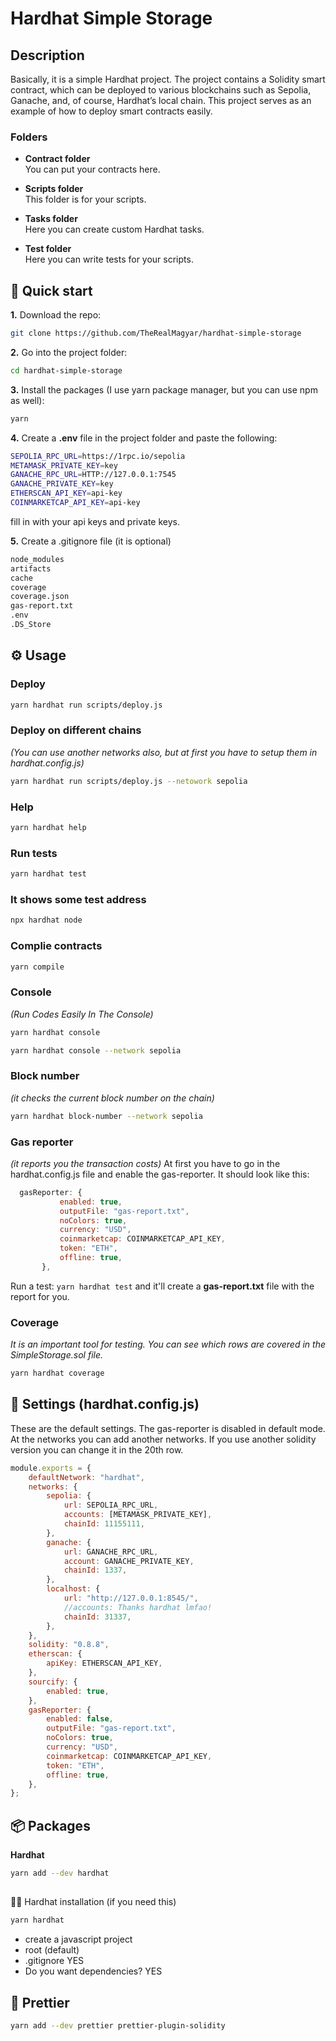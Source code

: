 # Hardhat Simple Storage

## Description

Basically, it is a simple Hardhat project. The project contains a Solidity smart contract, which can be deployed to various blockchains such as Sepolia, Ganache, and, of course, Hardhat’s local chain. This project serves as an example of how to deploy smart contracts easily.

### Folders

- **Contract folder**  
  You can put your contracts here.

- **Scripts folder**  
  This folder is for your scripts.

- **Tasks folder**  
  Here you can create custom Hardhat tasks.

- **Test folder**  
  Here you can write tests for your scripts.

## 👋 Quick start

**1.** Download the repo:  
```bash
git clone https://github.com/TheRealMagyar/hardhat-simple-storage
```

**2.** Go into the project folder:  
```bash
cd hardhat-simple-storage
```

**3.** Install the packages (I use yarn package manager, but you can use npm as well):  
```bash
yarn
```

**4.** Create a **.env** file in the project folder and paste the following:

```bash
SEPOLIA_RPC_URL=https://1rpc.io/sepolia
METAMASK_PRIVATE_KEY=key
GANACHE_RPC_URL=HTTP://127.0.0.1:7545
GANACHE_PRIVATE_KEY=key
ETHERSCAN_API_KEY=api-key
COINMARKETCAP_API_KEY=api-key
```

fill in with your api keys and private keys.

**5.** Create a .gitignore file (it is optional)

```bash
node_modules
artifacts
cache
coverage
coverage.json
gas-report.txt
.env
.DS_Store
```

## ⚙️ Usage
### **Deploy**
```bash
yarn hardhat run scripts/deploy.js
```

### **Deploy on different chains**
_(You can use another networks also, but at first you have to setup them in hardhat.config.js)_
```bash
yarn hardhat run scripts/deploy.js --netowork sepolia
```

### **Help**
```bash
yarn hardhat help
```

### **Run tests**
```bash
yarn hardhat test
```

### **It shows some test address**
```bash
npx hardhat node
```

### **Complie contracts**
```bash
yarn compile
```

### **Console**
_(Run Codes Easily In The Console)_
```bash
yarn hardhat console
```
```bash
yarn hardhat console --network sepolia
```

### **Block number**
_(it checks the current block number on the chain)_
```bash
yarn hardhat block-number --network sepolia
```

### **Gas reporter**
_(it reports you the transaction costs)_
At first you have to go in the hardhat.config.js file and enable the gas-reporter.
It should look like this:

```js
  gasReporter: {
           enabled: true,
           outputFile: "gas-report.txt",
           noColors: true,
           currency: "USD",
           coinmarketcap: COINMARKETCAP_API_KEY,
           token: "ETH",
           offline: true,
       },
```

Run a test: `yarn hardhat test` and it'll create a **gas-report.txt** file with the report for you.

### **Coverage**
_It is an important tool for testing. You can see which rows are covered in the SimpleStorage.sol file._
```bash
yarn hardhat coverage
```

## 🔧 Settings (hardhat.config.js)
These are the default settings. The gas-reporter is disabled in default mode.
At the networks you can add another networks.
If you use another solidity version you can change it in the 20th row.

```js
module.exports = {
    defaultNetwork: "hardhat",
    networks: {
        sepolia: {
            url: SEPOLIA_RPC_URL,
            accounts: [METAMASK_PRIVATE_KEY],
            chainId: 11155111,
        },
        ganache: {
            url: GANACHE_RPC_URL,
            account: GANACHE_PRIVATE_KEY,
            chainId: 1337,
        },
        localhost: {
            url: "http://127.0.0.1:8545/",
            //accounts: Thanks hardhat lmfao!
            chainId: 31337,
        },
    },
    solidity: "0.8.8",
    etherscan: {
        apiKey: ETHERSCAN_API_KEY,
    },
    sourcify: {
        enabled: true,
    },
    gasReporter: {
        enabled: false,
        outputFile: "gas-report.txt",
        noColors: true,
        currency: "USD",
        coinmarketcap: COINMARKETCAP_API_KEY,
        token: "ETH",
        offline: true,
    },
};
```

## 📦 Packages
**Hardhat**
```bash
yarn add --dev hardhat
```

##
👷‍♀️ Hardhat installation (if you need this)
```bash
yarn hardhat
```

-   create a javascript project
-   root (default)
-   .gitignore YES
-   Do you want dependencies? YES

## 🍓 Prettier

```bash
yarn add --dev prettier prettier-plugin-solidity
```
